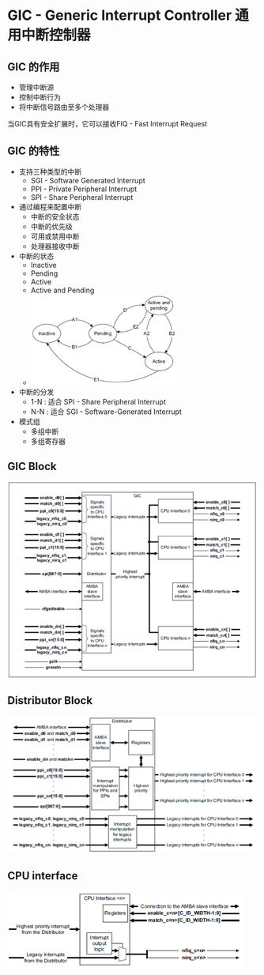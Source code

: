 # GIC - Generic Interrupt Controller 通用中断控制器

## GIC 的作用

* 管理中断源
* 控制中断行为
* 将中断信号路由至多个处理器

当GIC具有安全扩展时，它可以接收FIQ - Fast Interrupt Request

## GIC 的特性

* 支持三种类型的中断
	* SGI - Software Generated Interrupt
	* PPI - Private Peripheral Interrupt
	* SPI - Share Peripheral Interrupt
* 通过编程来配置中断
	* 中断的安全状态
	* 中断的优先级
	* 可用或禁用中断
	* 处理器接收中断
* 中断的状态
	* Inactive
	* Pending
	* Active
	* Active and Pending
	* ![Interrupt Handling State Machine](resource/images/InterruptHandlingStateMachine.png)
* 中断的分发
	* 1-N : 适合 SPI - Share Peripheral Interrupt
	* N-N : 适合 SGI - Software-Generated Interrupt
* 模式组
	* 多组中断
	* 多组寄存器

## GIC Block

![GICBlock](resource/images/GICBlock.png)

## Distributor Block

![DistributorBlock](resource/images/DistributorBlock.png)

## CPU interface

![CPUInterface](resource/images/CPUInterface.png)